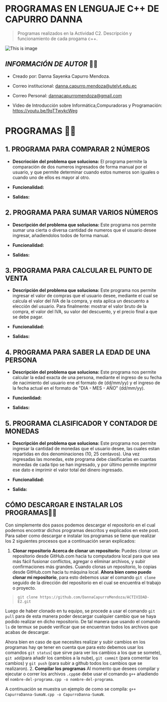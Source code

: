 # PROGRAMAS EN LENGUAJE C++ DE  CAPURRO DANNA 

>Programas realizados en la Actividad C2. Descripción y funcionamiento de cada progama c++.

![This is image](https://user-images.githubusercontent.com/101121335/169905442-4f52be26-5fe8-4503-ae45-aec1e450e4c1.png)


## ***INFORMACIÓN DE AUTOR*** 👩‍🦱                                                      
- Creado por: Danna Sayenka Capurro Mendoza.                               

- Correo institucional: danna.capurro.mendoza@utelvt.edu.ec

- Correo Personal: dannacapurromendoza@gmail.com

- Video de Introducción sobre Informática,Compuradoras y Programación: https://youtu.be/9qTTwykcWeg  
 
# **PROGRAMAS** 👩‍💻

## **1. PROGRAMA PARA COMPARAR 2 NÚMEROS**
- **Descrioción del problema que soluciona:**
El programa permite la comparación de dos numeros ingresados de forma manual por el usuario, y que permite determinar cuando estos numeros son iguales o cuando uno de ellos es mayor al otro.

- **Funcionalidad:**

- **Salidas:** 

## **2. PROGRAMA PARA SUMAR VARIOS NÚMEROS**
- **Descripción del problema que soluciona:**
Este programa nos permite sumar una cierta o diversa cantidad de numeros que el usuario desee ingresar, añadiendolos todos de forma manual.

- **Funcionalidad:**
- **Salidas:**

## **3. PROGRAMA PARA CALCULAR EL PUNTO DE VENTA**
- **Descripción del problema que soluciona:**
Este programa nos permite ingresar el valor de compras que el usuario desee, mediante el cual se calcula el valor del IVA de la compra, y esta aplica un descuento a elección del usuario. Para finalmente: mostrar el valor bruto de la compra, el valor del IVA, su valor del descuento, y el precio final a que se debe pagar.

- **Funcionalidad:**
- **Salidas:**

## **4. PROGRAMA PARA SABER LA EDAD DE UNA PERSONA**
- **Descripción del problema que soluciona:**
Este programa nos permite calcular la edad exacta de una persona, mediante el ingreso de su fecha de nacimiento del usuario ene el formato de (dd/mm/yy) y el ingreso de la fecha actual en el formato de "DIA - MES - AÑO" (dd/mm/yy).


- **Funcionlidad:**
- **Salidas:**

## **5. PROGRAMA CLASIFICADOR Y CONTADOR DE MONEDAS**
- **Descripción del problema que soluciona:**
Este programa nos permite ingresar la cantidad de monedas que el usuario desee, las cuales estan repartidas en dos denominaciones (10, 25 centavos). Una vez ingresadas las monedas, este programa debe clasificarlas en cuantas monedas de cada tipo se han ingresado, y por último permite imprimir ese dato e imprimir el valor total del dinero ingresado.


- **Funcionalidad:**
- **Salida:** 

## **CÓMO DESCARGAR E INSTALAR LOS PROGRAMAS**👩‍💻 
Con simplemente dos pasos podemos descargar el repositorio en el cual podemos encontrar dichos programas descritos y explicados en este post. Para saber como descargar e instalar los programas se tiene que realizar los 2 siguientes procesos que a continuación seran explicados:
1. **Clonar repositorio**
**Acerca de clonar un repositorio:**  Puedes clonar un repositorio desde GitHub.com hacia tu computadora local para que sea más fácil fusionar conflictos, agregar o eliminar archivos, y subir confirmaciones más grandes. Cuando clonas un repositorio, lo copias desde GitHub.com hacia tu máquina local.
**Ahora bien como puedo clonar mi repositorio**, para esto debemos usar el comando `git clone` seguido de la dirección del repositorio en el cual se encuentra el trabajo o proyecto.
> `git clone https://github.com/DannaCapurroMendoza/ACTIVIDAD-E2.git`

Luego de haber clonado en tu equipo, se procede a usar el comando `git pull` para de esta manera poder descargar cualquier cambio que se haya podido realizar en dicho repositorio.
De tal manera que usando el comando `ls` de termux se puede verificar que se encuentran todos los archivos que acabas de descargar.

Ahora bien en caso de que necesites realizar y subir cambios en los programas hay qe tener en cuenta que para esto debemos usar los comandos `git status`( que sirve para ver los cambios a los que se somete), `git add`(para añadir los cambios a la nube), `git commit`  (para comentar los cambios) y `git push` (para subir a github todos los cambios que se realizaron).
2. **Compilar los programas**
Al momento que desees compilar y ejecutar o correr los archivos `.cpp`se debe usar el comando `g++` añadiendo el `nombre-del-programa.cpp -o nombre-del-programa`.

A continuación se muestra un ejemplo de como se compila: 
`g++ CapurroDanna-SumaN.cpp -o CapurroDanna-SumaN`.
